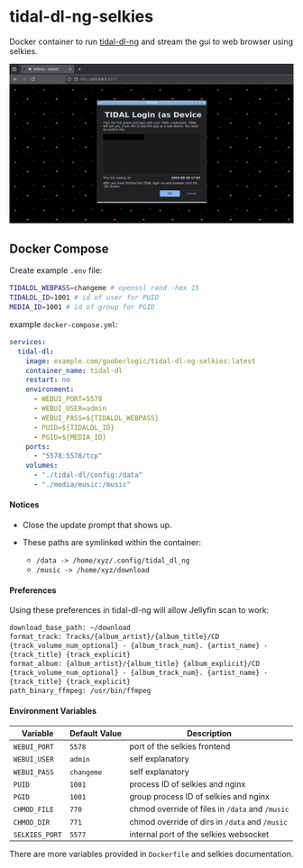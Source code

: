 # tidal-dl-ng-selkies

Docker container to run [tidal-dl-ng](https://github.com/exislow/tidal-dl-ng) and stream the gui to web browser using selkies.

![Screenshot](./screenshot.png)

## Docker Compose
Create example `.env` file:
```bash
TIDALDL_WEBPASS=changeme # openssl rand -hex 15
TIDALDL_ID=1001 # id of user for PUID
MEDIA_ID=1001 # id of group for PGID
```
example `docker-compose.yml`:
```yml
services:
  tidal-dl:
    image: example.com/gooberlogic/tidal-dl-ng-selkies:latest
    container_name: tidal-dl
    restart: no
    environment:
      - WEBUI_PORT=5578
      - WEBUI_USER=admin
      - WEBUI_PASS=${TIDALDL_WEBPASS}
      - PUID=${TIDALDL_ID}
      - PGID=${MEDIA_ID}
    ports:
      - "5578:5578/tcp"
    volumes:
      - "./tidal-dl/config:/data"
      - "./media/music:/music"
```
#### Notices
- Close the update prompt that shows up.

- These paths are symlinked within the container:
  - `/data -> /home/xyz/.config/tidal_dl_ng`
  - `/music -> /home/xyz/download`

#### Preferences
Using these preferences in tidal-dl-ng will allow Jellyfin scan to work:
```
download_base_path: ~/download
format_track: Tracks/{album_artist}/{album_title}/CD {track_volume_num_optional} - {album_track_num}. {artist_name} - {track_title} {track_explicit}
format_album: {album_artist}/{album_title} {album_explicit}/CD {track_volume_num_optional} - {album_track_num}. {artist_name} - {track_title} {track_explicit}
path_binary_ffmpeg: /usr/bin/ffmpeg
```

#### Environment Variables

| Variable | Default Value | Description |
| -------- | ------------- | ----------- |
| `WEBUI_PORT` | `5578` | port of the selkies frontend |
| `WEBUI_USER` | `admin` | self explanatory |
| `WEBUI_PASS` | `changeme` | self explanatory |
| `PUID` | `1001` | process ID of selkies and nginx |
| `PGID` | `1001` | group process ID of selkies and nginx |
| `CHMOD_FILE` | `770` | chmod override of files in `/data` and `/music` |
| `CHMOD_DIR` | `771` | chmod override of dirs in `/data` and `/music` |
| `SELKIES_PORT` | `5577` | internal port of the selkies websocket |

There are more variables provided in `Dockerfile` and selkies documentation.
